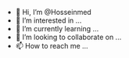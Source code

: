 - 👋 Hi, I’m @Hosseinmed
- 👀 I’m interested in ...
- 🌱 I’m currently learning ...
- 💞️ I’m looking to collaborate on ...
- 📫 How to reach me ...

<!---
Hosseinmed/Hosseinmed is a ✨ special ✨ repository because its `README.md` (this file) appears on your GitHub profile.
You can click the Preview link to take a look at your changes.
--->
